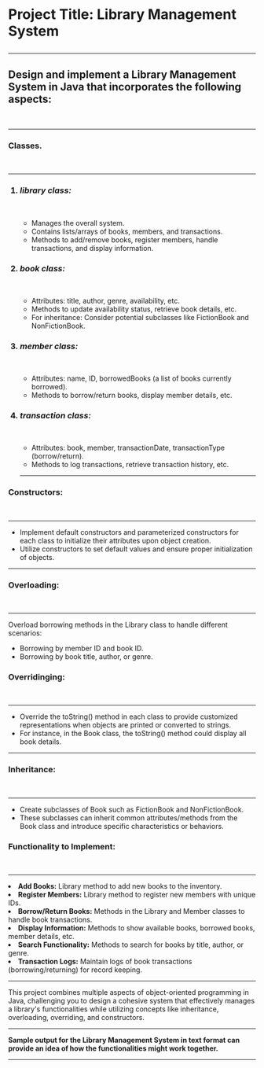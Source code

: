 # Project Title: Library Management System <br> <hr>
<h2>Design and implement a Library Management System in Java that incorporates the 
    following aspects:</h2> <br> <hr>
    <h3>Classes.</h3><br><hr>
    <ol><h3><li><i><strong> library class:</strong></i></li></h3><br>
        <ul><li>Manages the overall system. </li>
        <li>Contains lists/arrays of books, members, and transactions. </li>
        <li>Methods to add/remove books, register members, handle transactions, and 
        display information.</li></ul>
    <h3><li><i><strong> book class:</strong></i></li></h3><br>
        <ul><li>Attributes: title, author, genre, availability, etc. </li>
        <li>Methods to update availability status, retrieve book details, etc. </li>
        <li>For inheritance: Consider potential subclasses like FictionBook and 
        NonFictionBook.</li></ul>
    <h3><li><i><strong> member class:</strong></i></li></h3><br>
        <ul> <li>Attributes: name, ID, borrowedBooks (a list of books currently borrowed).</li>
        <li>Methods to borrow/return books, display member details, etc.</li> </ul>
    <h3><li><i><strong> transaction class:</strong></i></li></h3><br>
        <ul><li>Attributes: book, member, transactionDate, transactionType (borrow/return).</li>
        <li>Methods to log transactions, retrieve transaction history, etc. </li></ul> <hr>
    </ol>
    <h3>Constructors:</h3><br> <hr>
        <ul><li>Implement default constructors and parameterized constructors for each class to 
        initialize their attributes upon object creation. </li>
        <li> Utilize constructors to set default values and ensure proper initialization of objects. </li>
        </ul><hr>
    <h3>Overloading:</h3><br> <hr>
    <p>Overload borrowing methods in the Library class to handle different scenarios: </p>
        <ul><li> Borrowing by member ID and book ID.</li>
        <li> Borrowing by book title, author, or genre.</li></ul>
    <h3>Overridinging:</h3><br> <hr>
        <ul><li>Override the toString() method in each class to provide customized representations 
            when objects are printed or converted to strings. </li>
        <li>For instance, in the Book class, the toString() method could display all book details. </li></ul> <hr>
    <h3>Inheritance: </h3><br> <hr>
        <ul><li>Create subclasses of Book such as FictionBook and NonFictionBook.</li>
        <li>These subclasses can inherit common attributes/methods from the Book class and 
        introduce specific characteristics or behaviors. </li></ul>
    <h3>Functionality to Implement: </h3><br> <hr>
        <ull><li> <b>Add Books:</b> Library method to add new books to the inventory.  </li>
        <li><b>Register Members:</b> Library method to register new members with unique IDs.  </li>
        <li><b>Borrow/Return Books:</b> Methods in the Library and Member classes to handle book 
            transactions.  </li>
        <li><b> Display Information:</b> Methods to show available books, borrowed books, member 
            details, etc. </li>
        <li> <b>Search Functionality:</b> Methods to search for books by title, author, or genre. </li>
        <li><b> Transaction Logs:</b> Maintain logs of book transactions (borrowing/returning) for record
            keeping. </li> </ull><hr>
        <p>This project combines multiple aspects of object-oriented programming in Java, 
            challenging you to design a cohesive system that effectively manages a library's 
            functionalities while utilizing concepts like inheritance, overloading, overriding, and 
            constructors. </p><hr>
        <p><b>Sample output for the Library Management System in text format can provide an idea of 
            how the functionalities might work together.</b></p><hr>
        
